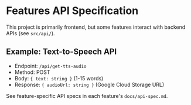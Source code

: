 # Features API Specification

This project is primarily frontend, but some features interact with backend APIs (see `src/api/`).

## Example: Text-to-Speech API

- Endpoint: `/api/get-tts-audio`
- Method: POST
- Body: `{ text: string }` (1-15 words)
- Response: `{ audioUrl: string }` (Google Cloud Storage URL)

See feature-specific API specs in each feature's `docs/api-spec.md`.
